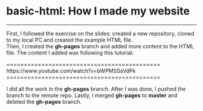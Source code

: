 # basic-html: How I made my website

<hr/>

<p>First, I followed the exercise on the slides: created a new repository, cloned to my local PC and created the example HTML file.<br/>
Then, I created the <b>gh-pages</b> branch and added more content to the HTML file. The content I added was following this tutorial:</p>

<p>============================================<br/>
https://www.youtube.com/watch?v=bWPMSSsVdPk<br/>
============================================</p>
<p>I did all the work in the <b>gh-pages</b> branch. After I was done, I pushed the branch to the remote repo. Lastly, I merged <b>gh-pages</b> to <b>master</b> and deleted the <b>gh-pages</b> branch.</p>
